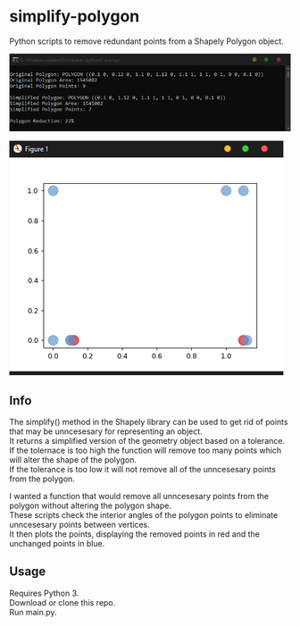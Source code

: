 # simplify-polygon
Python scripts to remove redundant points from a Shapely Polygon object.<br/>

![alt text](https://github.com/logi-26/simplify-polygon/blob/main/image1.png?raw=true)

![alt text](https://github.com/logi-26/simplify-polygon/blob/main/image2.png?raw=true)

## Info
The simplify() method in the Shapely library can be used to get rid of points that may be unncesesary for representing an object.<br/>
It returns a simplified version of the geometry object based on a tolerance.<br/>
If the tolernace is too high the function will remove too many points which will alter the shape of the polygon.<br/>
If the tolerance is too low it will not remove all of the unncesesary points from the polygon.<br/>

I wanted a function that would remove all unncesesary points from the polygon without altering the polygon shape.<br/>
These scripts check the interior angles of the polygon points to eliminate unncesesary points between vertices.<br/>
It then plots the points, displaying the removed points in red and the unchanged points in blue.<br/>

## Usage
Requires Python 3.<br/>
Download or clone this repo.<br/>
Run main.py.<br/>
